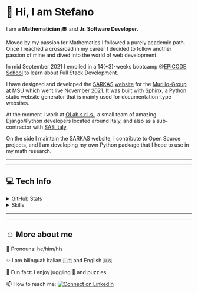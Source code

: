 <!-- :bangbang: --- under construction --- :bangbang: -->

:wave: Hi, I am Stefano
=======================

I am a **Mathematician** :mortar_board: and **Jr. Software Developer**.

Moved by my passion for Mathematics I followed a purely academic path. Once I reached a crossroad in my career I decided to follow another passion of mine and dived into the world of web development.

In mid September 2021 I enrolled in a 14(+3)-weeks bootcamp @[EPICODE School](https://epicode.it) to learn about Full Stack Development.

I have designed and developed the [SARKAS](https://github.com/murillo-group/sarkas) [website](https://murillo-group.github.io/sarkas/) for the [Murillo-Group at MSU](https://murillogroupmsu.com/) which went live November 2021. It was built with [Sphinx](https://www.sphinx-doc.org), a Python static website generator that is mainly used for documentation-type websites.

At the moment I work at [OLab s.r.l.s.](https://olab-studio.com), a small team of amazing Django/Python developers located around Italy, and also as a sub-contractor with [SAS Italy](https://www.sas.com/it_it/home.html).

On the side I maintain the SARKAS website, I contribute to Open Source projects, and I am developing my own Python package that I hope to use in my math research.

---
---

:computer: Tech Info
--------------------
<details>
  <summary>GitHub Stats</summary>

<!--   <img align="center" src="https://github-readme-stats.vercel.app/api?username=silvestristefano&show_icons=true&theme=city_lights&include_all_commits=true"/> -->
  <img align="center" src="https://github-readme-stats.vercel.app/api/top-langs/?username=silvestristefano&layout=compact&theme=city_lights"/>

</details>

<details>
  <summary>Skills</summary>

  * Markup Languages
    <p align="center">

    <img height="32" src="img/icons/latex.svg" alt="LaTeX" title="LaTeX"/>
    <img height="32" src="img/icons/html5.svg" alt="HTML 5" title="HTML 5"/>
    <img height="32" src="img/icons/markdown.svg" alt="Markdown" title="Markdown"/>
    <img height="20" src="img/icons/ReStructuredText_Logo.svg" alt="ReStructuredText" title="RST"/>

    </p>
  * Programming languages with which I have experimented
    <p align="center">

    <img height="32" width="32" src="img/icons/javascript.svg" alt="Javascript" title="Javascript"/>
    <img height="32" width="32" src="img/icons/python.svg" alt="Python" title="Python 3+"/>
    <img height="32" src="img/icons/Julia_Programming_Language_Logo.svg" alt="Julia" title="Julia"/>
    <img height="32" width="32" src="img/icons/Processing_2021_logo.svg" alt="Processing" title="Processing"/>
    <img height="32" src="img/icons/php.svg" alt="PHP" title="PHP 8+"/>

    </p>
  * Libraries I have been learning
    <p align="center">

    <img height="40" src="img/icons/p5dotjs.svg" alt="p5.js" title="p5.js"/>
    <img height="32" width="32" src="img/icons/jquery.svg" alt="jQuery" title="jQuery"/>
    <img height="32" width="32" src="img/icons/react.svg" alt="React" title="React"/>

    </p>
  * Databases
    <p  align="center">
    
    <img height="42" src="img/icons/mysql.svg" alt="MySQL" title="MySQL"/>
    <img height="42" src="img/icons/mongodb.svg" alt="MongoDB" title="MongoDB"/>
    <img height="42" src="img/icons/neo4j.svg" alt="Neo4j" title="Neo4j"/>

    </p>
  * Frameworks with which I have played
    <p  align="center">
    
    <img height="32" src="img/icons/django.svg" alt="Django" title="Django 3 &amp; 4"/>
    <img height="32" src="img/icons/laravel.svg" alt="Laravel" title="Laravel 8"/>
    <img height="32" src="img/icons/bootstrap.svg" alt="Bootstrap" title="Bootstrap 4 &amp; 5"/>
    <img height="32" src="img/icons/tailwindcss.svg" alt="Tailwind CSS" title="Tailwind CSS"/>
    <img height="32" src="img/icons/mui.svg" alt="Mui" title="MUI"/>

    </p>
  * CMS I have used
    <p  align="center">
    
    <img height="32" src="img/icons/wordpress.svg" alt="Wordpress" title="Wordpress"/>

    </p>
  * Software
    <p  align="center">
    
      
    <img height="32" src="img/icons/rabbitmq.svg" alt="RabbitMQ" title="RabbitMQ"/>
    <img height="32" src="img/icons/wolframmathematica.svg" alt="Wolfram Mathematica" title="Mathematica 10 11 &amp; 12"/>
    <img height="32" src="img/icons/powerbi.svg" alt="Power BI" title="Power BI"/>

    </p>
</details>

---
---

:relaxed: More about me
-------------

💬 Pronouns: he/him/his

✨ I am bilingual: Italian :it: and English :us:

👀 Fun fact: I enjoy juggling 🤹 and puzzles

📫 How to reach me:  [![Connect on LinkedIn](https://img.shields.io/badge/--linkedin?label=LinkedIn&logo=LinkedIn&style=social)](https://www.linkedin.com/in/stefano-silvestri-phd/)

